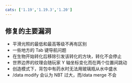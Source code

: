 ```yaml
---
cats: ['1.19','1.19.3','1.20']
---
```

## 修复的主要漏洞
* 平滑光照的最低和最高等级不再有区别
* 一些地方的 Tab 键导航问题
* 在生物开始转化后移除引发该转化的方块，转化不会停止
* 世界边界的纹理会随玩家 Y 轴坐标变化而在两个位置间跳动
* 创造模式下，背包中有药水时无法用玻璃瓶从水中盛水
* /data modify 会认为 NBT 过大，而/data merge 不会
